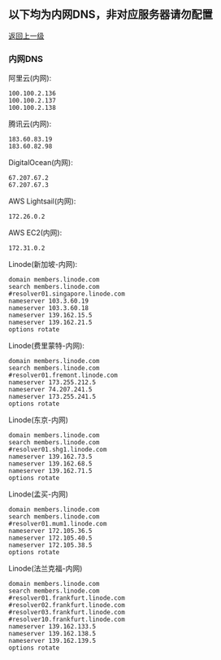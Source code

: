 ## 以下均为内网DNS，非对应服务器请勿配置

[返回上一级](/index.md)

### 内网DNS
阿里云(内网):
```
100.100.2.136
100.100.2.137
100.100.2.138
```
腾讯云(内网):
```
183.60.83.19
183.60.82.98
```
DigitalOcean(内网):
```
67.207.67.2
67.207.67.3
```
AWS Lightsail(内网):
```
172.26.0.2
```
AWS EC2(内网):
```
172.31.0.2
```
Linode(新加坡-内网):
```
domain members.linode.com
search members.linode.com
#resolver01.singapore.linode.com
nameserver 103.3.60.19
nameserver 103.3.60.18
nameserver 139.162.15.5
nameserver 139.162.21.5
options rotate
```
Linode(费里蒙特-内网):
```
domain members.linode.com
search members.linode.com
#resolver01.fremont.linode.com
nameserver 173.255.212.5
nameserver 74.207.241.5
nameserver 173.255.241.5
options rotate
```
Linode(东京-内网)
```
domain members.linode.com
search members.linode.com
#resolver01.shg1.linode.com
nameserver 139.162.73.5
nameserver 139.162.68.5
nameserver 139.162.71.5
options rotate
```
Linode(孟买-内网)
```
domain members.linode.com
search members.linode.com
#resolver01.mum1.linode.com
nameserver 172.105.36.5
nameserver 172.105.40.5
nameserver 172.105.38.5
options rotate
```
Linode(法兰克福-内网)
```
domain members.linode.com
search members.linode.com
#resolver01.frankfurt.linode.com
#resolver02.frankfurt.linode.com
#resolver03.frankfurt.linode.com
#resolver10.frankfurt.linode.com
nameserver 139.162.133.5
nameserver 139.162.138.5
nameserver 139.162.139.5
options rotate
```
